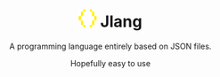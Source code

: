<div align="center">
<h1>
        <img src="./assets/images/icon.png" width="32" style="image-rendering: pixelated;">
        Jlang
</h1>

A programming language entirely based on JSON files.

Hopefully easy to use

</div>
